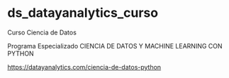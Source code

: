 # ds_datayanalytics_curso
Curso Ciencia de Datos

Programa Especializado
CIENCIA DE DATOS Y MACHINE LEARNING CON PYTHON

https://datayanalytics.com/ciencia-de-datos-python

